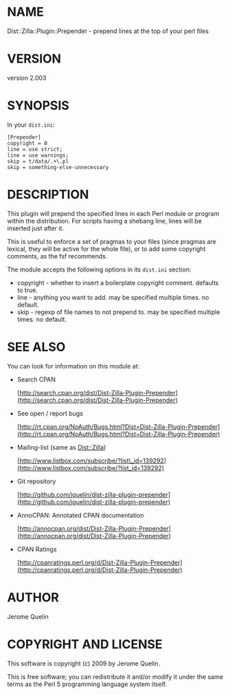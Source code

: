 # NAME

Dist::Zilla::Plugin::Prepender - prepend lines at the top of your perl files

# VERSION

version 2.003

# SYNOPSIS

In your `dist.ini`:

    [Prepender]
    copyright = 0
    line = use strict;
    line = use warnings;
    skip = t/data/.+\.pl
    skip = something-else-unnecessary

# DESCRIPTION

This plugin will prepend the specified lines in each Perl module or
program within the distribution. For scripts having a shebang line,
lines will be inserted just after it.

This is useful to enforce a set of pragmas to your files (since pragmas
are lexical, they will be active for the whole file), or to add some
copyright comments, as the fsf recommends.

The module accepts the following options in its `dist.ini` section:

- copyright - whether to insert a boilerplate copyright comment.
defaults to true.
- line - anything you want to add. may be specified multiple
times. no default.
- skip - regexp of file names to not prepend to.
may be specified multiple times. no default.

# SEE ALSO

You can look for information on this module at:

- Search CPAN

    [http://search.cpan.org/dist/Dist-Zilla-Plugin-Prepender](http://search.cpan.org/dist/Dist-Zilla-Plugin-Prepender)

- See open / report bugs

    [http://rt.cpan.org/NoAuth/Bugs.html?Dist=Dist-Zilla-Plugin-Prepender](http://rt.cpan.org/NoAuth/Bugs.html?Dist=Dist-Zilla-Plugin-Prepender)

- Mailing-list (same as [Dist::Zilla](https://metacpan.org/pod/Dist::Zilla))

    [http://www.listbox.com/subscribe/?list\_id=139292](http://www.listbox.com/subscribe/?list_id=139292)

- Git repository

    [http://github.com/jquelin/dist-zilla-plugin-prepender](http://github.com/jquelin/dist-zilla-plugin-prepender)

- AnnoCPAN: Annotated CPAN documentation

    [http://annocpan.org/dist/Dist-Zilla-Plugin-Prepender](http://annocpan.org/dist/Dist-Zilla-Plugin-Prepender)

- CPAN Ratings

    [http://cpanratings.perl.org/d/Dist-Zilla-Plugin-Prepender](http://cpanratings.perl.org/d/Dist-Zilla-Plugin-Prepender)

# AUTHOR

Jerome Quelin

# COPYRIGHT AND LICENSE

This software is copyright (c) 2009 by Jerome Quelin.

This is free software; you can redistribute it and/or modify it under
the same terms as the Perl 5 programming language system itself.

